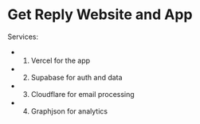 # Get Reply Website and App

Services:

- 1. Vercel for the app
- 2. Supabase for auth and data
- 3. Cloudflare for email processing
- 4. Graphjson for analytics